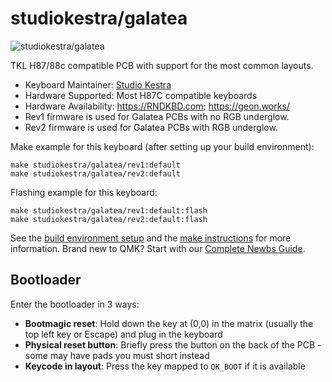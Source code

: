 # studiokestra/galatea

![studiokestra/galatea](https://i.imgur.com/juPhV1xh.png)

TKL H87/88c compatible PCB with support for the most common layouts.

* Keyboard Maintainer: [Studio Kestra](https://github.com/studiokestra/)
* Hardware Supported: Most H87C compatible keyboards
* Hardware Availability: https://RNDKBD.com; https://geon.works/
* Rev1 firmware is used for Galatea PCBs with no RGB underglow.
* Rev2 firmware is used for Galatea PCBs with RGB underglow.

Make example for this keyboard (after setting up your build environment):

    make studiokestra/galatea/rev1:default
    make studiokestra/galatea/rev2:default

Flashing example for this keyboard:

    make studiokestra/galatea/rev1:default:flash
    make studiokestra/galatea/rev2:default:flash

See the [build environment setup](https://docs.qmk.fm/#/getting_started_build_tools) and the [make instructions](https://docs.qmk.fm/#/getting_started_make_guide) for more information. Brand new to QMK? Start with our [Complete Newbs Guide](https://docs.qmk.fm/#/newbs).

## Bootloader

Enter the bootloader in 3 ways:

* **Bootmagic reset**: Hold down the key at (0,0) in the matrix (usually the top left key or Escape) and plug in the keyboard
* **Physical reset button**: Briefly press the button on the back of the PCB - some may have pads you must short instead
* **Keycode in layout**: Press the key mapped to `QK_BOOT` if it is available
